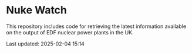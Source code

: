 # Nuke Watch

This repository includes code for retrieving the latest information available on the output of EDF nuclear power plants in the UK.

Last updated: 2025-02-04 15:14